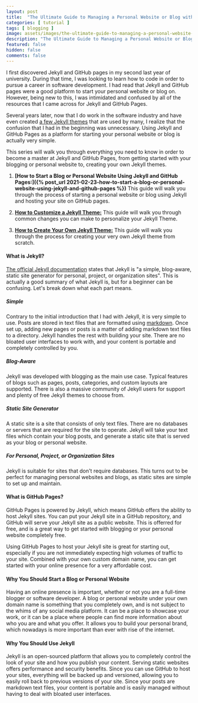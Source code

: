 ```yaml
---
layout: post
title:  "The Ultimate Guide to Managing a Personal Website or Blog with Jekyll and GitHub Pages"
categories: [ tutorial ]
tags: [ blogging ]
image: assets/images/the-ultimate-guide-to-managing-a-personal-website-or-blog-with-jekyll-and-github-pages.jpg
description: "The Ultimate Guide to Managing a Personal Website or Blog with Jekyll and GitHub Pages"
featured: false
hidden: false
comments: false
---
```


I first discovered Jekyll and GitHub pages in my second last year of university. During that time, I was looking to learn how to code in order to pursue a career in software development. I had read that Jekyll and GitHub pages were a good platform to start your personal website or blog on. However, being new to this, I was intimidated and confused by all of the resources that I came across for Jekyll and GitHub Pages.

Several years later, now that I do work in the software industry and have even created [a few Jekyll themes](https://github.com/LeNPaul) that are used by many, I realize that the confusion that I had in the beginning was unnecessary. Using Jekyll and GitHub Pages as a platform for starting your personal website or blog is actually very simple.

This series will walk you through everything you need to know in order to become a master at Jekyll and GitHub Pages, from getting started with your blogging or personal website to, creating your own Jekyll themes.

1. **[How to Start a Blog or Personal Website Using Jekyll and GitHub Pages:]({% post_url 2021-02-23-how-to-start-a-blog-or-personal-website-using-jekyll-and-github-pages %})** This guide will walk you through the process of starting a personal website or blog using Jekyll and hosting your site on GitHub pages.

2. **[How to Customize a Jekyll Theme:]()** This guide will walk you through common changes you can make to personalize your Jekyll Theme.

3. **[How to Create Your Own Jekyll Theme:]()** This guide will walk you through the process for creating your very own Jekyll theme from scratch.

#### What is Jekyll?

[The official Jekyll documentation](https://jekyllrb.com/) states that Jekyll is "a simple, blog-aware, static site generator for personal, project, or organization sites". This is actually a good summary of what Jekyll is, but for a beginner can be confusing. Let's break down what each part means.

##### Simple

Contrary to the initial introduction that I had with Jekyll, it is very simple to use. Posts are stored in text files that are formatted using [markdown](https://daringfireball.net/projects/markdown/). Once set up, adding new pages or posts is a matter of adding markdown text files to a directory. Jekyll handles the rest with building your site. There are no bloated user interfaces to work with, and your content is portable and completely controlled by you.

##### Blog-Aware

Jekyll was developed with blogging as the main use case. Typical features of blogs such as pages, posts, categories, and custom layouts are supported. There is also a massive community of Jekyll users for support and plenty of free Jekyll themes to choose from.

##### Static Site Generator

A static site is a site that consists of only text files. There are no databases or servers that are required for the site to operate. Jekyll will take your text files which contain your blog posts, and generate a static site that is served as your blog or personal website.

##### For Personal, Project, or Organization Sites

Jekyll is suitable for sites that don't require databases. This turns out to be perfect for managing personal websites and blogs, as static sites are simple to set up and maintain.

#### What is GitHub Pages?

GitHub Pages is powered by Jekyll, which means GitHub offers the ability to host Jekyll sites. You can put your Jekyll site in a GitHub repository, and GitHub will serve your Jekyll site as a public website. This is offerred for free, and is a great way to get started with blogging or your personal website completely free.

Using GitHub Pages to host your Jekyll site is great for starting out, especially if you are not immediately expecting high volumes of traffic to your site. Combined with your own custom domain name, you can get started with your online presence for a very affordable cost.

#### Why You Should Start a Blog or Personal Website

Having an online presence is important, whether or not you are a full-time blogger or software developer. A blog or personal website under your own domain name is something that you completely own, and is not subject to the whims of any social media platform. It can be a place to showcase your work, or it can be a place where people can find more information about who you are and what you offer. It allows you to build your personal brand, which nowadays is more important than ever with rise of the internet.

#### Why You Should Use Jekyll

Jekyll is an open-sourced platform that allows you to completely control the look of your site and how you publish your content. Serving static websites offers performance and security benefits. Since you can use GitHub to host your sites, everything will be backed up and versioned, allowing you to easily roll back to previous versions of your site. Since your posts are markdown text files, your content is portable and is easily managed without having to deal with bloated user interfaces.
